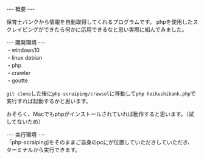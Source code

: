 

--- 概要 ---

保育士バンクから情報を自動取得してくれるプログラムです。
phpを使用したスクレイピングができたら何かに応用できるなと思い実際に組んでみました。

--- 開発環境 ---<br>
・windows10<br>
・linux debian<br>
・php<br>
・crawler<br>
・goutte</br>

```git clone```した後に```php-scraiping/crawsel```に移動して```php hoikushibank.php```で実行すれば起動するかと思います。

おそらく、Macでもphpがインストールされていれば動作すると思います。（試してないため）

--- 実行環境 ---</br>
「php-scraiping]をそのままご自身のpcにが位置していただきしていただき、ターミナルから実行できます。
